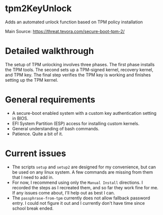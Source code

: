 # tpm2KeyUnlock
Adds an automated unlock function based on TPM policy installation

Main Source: https://threat.tevora.com/secure-boot-tpm-2/

# Detailed walkthrough
The setup of TPM unlocking involves three phases. The first phase installs the TPM tools. The second sets up a TPM-signed kernel, recovery kernel, and TPM key. The final step verifies the TPM key is working and finishes setting up the TPM kernel.

# General requirements
- A secure-boot enabled system with a custom key authentication setting in BIOS.
- EFI System Partition (ESP) access for installing custom kernels.
- General understanding of bash commands.
- Patience. Quite a bit of it.

# Current issues
- The scripts `setup` and `setup2` are designed for my convenience, but can be used on any linux system. A few commands are missing from them that I need to add in.
- For now, I recommend using only the `Manual Install` directions. I recorded the steps as I recreated them, and so far they work fine for me. If any issues come about, I'll help out as best I can.
- The `passphrase-from-tpm` currently does not allow fallback password entry. I could not figure it out and I currently don't have time since school break ended.
